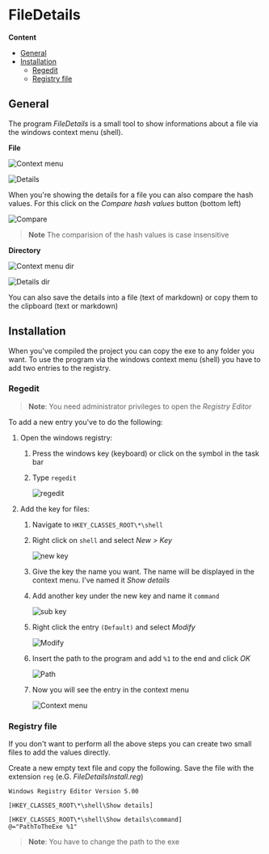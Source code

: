 # FileDetails

**Content**
<!-- TOC -->

- [General](#general)
- [Installation](#installation)
    - [Regedit](#regedit)
    - [Registry file](#registry-file)

<!-- /TOC -->

## General
The program *FileDetails* is a small tool to show informations about a file via the windows context menu (shell).

**File**

![Context menu](images/004.png)

![Details](images/Details.png)

When you're showing the details for a file you can also compare the hash values. For this click on the *Compare hash values* button (bottom left)

![Compare](images/HashValues.png)

> **Note** The comparision of the hash values is case insensitive 

**Directory**

![Context menu dir](images/005.png)

![Details dir](images/011.png)

You can also save the details into a file (text of markdown) or copy them to the clipboard (text or markdown)

## Installation
When you've compiled the project you can copy the exe to any folder you want. To use the program via the windows context menu (shell) you have to add two entries to the registry.

### Regedit
> **Note**: You need administrator privileges to open the *Registry Editor*

To add a new entry you've to do the following:
1. Open the windows registry:
    1. Press the windows key (keyboard) or click on the symbol in the task bar
    2. Type `regedit` 

       ![regedit](images/001.png)

2. Add the key for files:
    1. Navigate to `HKEY_CLASSES_ROOT\*\shell`
    2. Right click on `shell` and select *New > Key*

       ![new key](images/006.png)

    3. Give the key the name you want. The name will be displayed in the context menu. I've named it *Show details*
    4. Add another key under the new key and name it `command`

       ![sub key](images/002.png)

    5. Right click the entry `(Default)` and select *Modify*

       ![Modify](images/007.png)

    6. Insert the path to the program and add `%1` to the end and click *OK*

       ![Path](images/008.png)

    7. Now you will see the entry in the context menu

       ![Context menu](images/004.png)

### Registry file
If you don't want to perform all the above steps you can create two small files to add the values directly.

Create a new empty text file and copy the following. Save the file with the extension `reg` (e.G. *FileDetailsInstall.reg*)

```
Windows Registry Editor Version 5.00

[HKEY_CLASSES_ROOT\*\shell\Show details]

[HKEY_CLASSES_ROOT\*\shell\Show details\command]
@="PathToTheExe %1"
```

> **Note**: You have to change the path to the exe